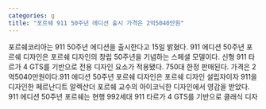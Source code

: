 ```yaml
---
categories: g
title: "포르쉐 911 50주년 에디션 출시 가격은 2억5040만원"
---
```

포르쉐코리아는 911 50주년 에디션을 출시한다고 15일 밝혔다. 911 에디션 50주년 포르쉐 디자인은 포르쉐 디자인의 창립 50주년을 기념하는 스페셜 모델이다. 신형 911 타르가 4 GTS를 기반으로 전용 디자인 요소가 적용됐다. 750대 한정 판매된다. 가격은 2억5040만원이다.911 에디션 50주년 포르쉐 디자인은 포르쉐 디자인 설립자이자 911을 디자인한 페르난디트 알렉산더 포르쉐 교수의 아이코닉한 디자인에서 영감을 받았다. 911 에디션 50주년 포르쉐는 현행 992세대 911 타르가 4 GTS를 기반으로 클래식 디자